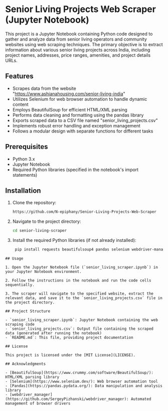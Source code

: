 # Senior Living Projects Web Scraper (Jupyter Notebook)

This project is a Jupyter Notebook containing Python code designed to gather and analyze data from senior living operators and community websites using web scraping techniques. The primary objective is to extract information about various senior living projects across India, including project names, addresses, price ranges, amenities, and project details URLs.

## Features

- Scrapes data from the website "https://www.ashianahousing.com/senior-living-india"
- Utilizes Selenium for web browser automation to handle dynamic content
- Employs BeautifulSoup for efficient HTML/XML parsing
- Performs data cleaning and formatting using the pandas library
- Exports scraped data to a CSV file named "senior_living_projects.csv"
- Implements robust error handling and exception management
- Follows a modular design with separate functions for different tasks

## Prerequisites

- Python 3.x
- Jupyter Notebook
- Required Python libraries (specified in the notebook's import statements)

## Installation

1. Clone the repository:
   ```bash
   https://github.com/N-epiphany/Senior-Living-Projects-Web-Scraper
   ```
2. Navigate to the project directory:
   ```bash
   cd senior-living-scraper
   ```
3. Install the required Python libraries (if not already installed):
   ```bash
    pip install requests beautifulsoup4 pandas selenium webdriver-manager
  ```
## Usage

1. Open the Jupyter Notebook file (`senior_living_scraper.ipynb`) in your Jupyter Notebook environment.

2. Follow the instructions in the notebook and run the code cells sequentially.

3. The scraper will navigate to the specified website, extract the relevant data, and save it to the `senior_living_projects.csv` file in the project directory.

## Project Structure

- `senior_living_scraper.ipynb`: Jupyter Notebook containing the web scraping code
- `senior_living_projects.csv`: Output file containing the scraped data (generated after running the notebook)
- `README.md`: This file, providing project documentation

## License

This project is licensed under the [MIT License](LICENSE).

## Acknowledgments

- [BeautifulSoup](https://www.crummy.com/software/BeautifulSoup/): HTML/XML parsing library
- [Selenium](https://www.selenium.dev/): Web browser automation tool
- [Pandas](https://pandas.pydata.org/): Data manipulation and analysis library
- [webdriver_manager](https://github.com/SergeyPizhanski/webdriver_manager): Automated management of browser drivers

